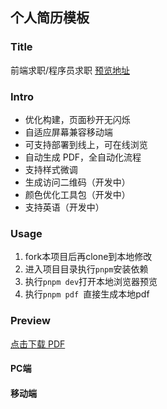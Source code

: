 ## 个人简历模板

###  Title

前端求职/程序员求职
[预览地址](https://webkubor.github.io/resume/)

### Intro

- 优化构建，页面秒开无闪烁
- 自适应屏幕兼容移动端
- 可支持部署到线上，可在线浏览
- 自动生成 PDF，全自动化流程
- 支持样式微调
- 生成访问二维码（开发中）
- 颜色优化工具包（开发中）
- 支持英语（开发中）

### Usage
1. fork本项目后再clone到本地修改
2. 进入项目目录执行`pnpm`安装依赖
3. 执行`pnpm dev`打开本地浏览器预览
4. 执行`pnpm pdf `直接生成本地pdf

### Preview
[点击下载 PDF](https://github.com/webkubor/resume/raw/master/public/resume.pdf)

#### PC端



#### 移动端

